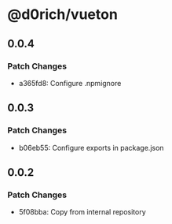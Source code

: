 # @d0rich/vueton

## 0.0.4

### Patch Changes

- a365fd8: Configure .npmignore

## 0.0.3

### Patch Changes

- b06eb55: Configure exports in package.json

## 0.0.2

### Patch Changes

- 5f08bba: Copy from internal repository
